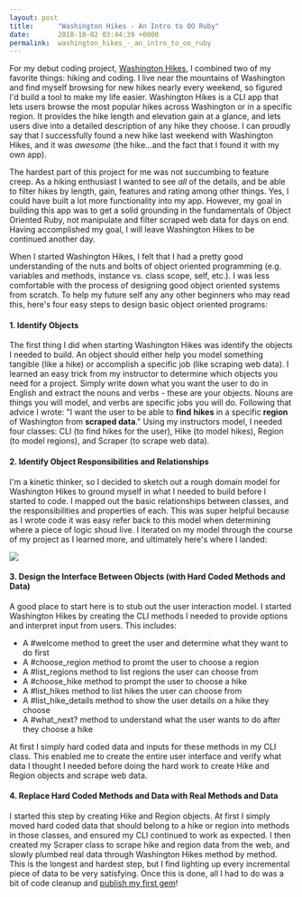 ```yaml
---
layout: post
title:      "Washington Hikes - An Intro to OO Ruby"
date:       2018-10-02 03:44:39 +0000
permalink:  washington_hikes_-_an_intro_to_oo_ruby
---
```



For my debut coding project, [Washington Hikes](https://github.com/efkarst/washington-hikes-cli), I combined two of my favorite things: hiking and coding. I live near the mountains of Washington and find myself browsing for new hikes nearly every weekend, so figured I'd build a tool to make my life easier. Washington Hikes is a CLI app that lets users browse the most popular hikes across Washington or in a specific region. It provides the hike length and elevation gain at a glance, and lets users dive into a detailed description of any hike they choose. I can proudly say that I successfully found a new hike last weekend with Washington Hikes, and it was *awesome* (the hike...and the fact that I found it with my own app).

The hardest part of this project for me was not succumbing to feature creep. As a hiking enthusiast I wanted to see *all* of the details, and be able to filter hikes by length, gain, features and rating among other things. Yes, I could have built a lot more functionality into my app. However, my goal in building this app was to get a solid grounding in the fundamentals of Object Oriented Ruby, not manipulate and filter scraped web data for days on end. Having accomplished my goal, I will leave Washington Hikes to be continued another day. 

When I started Washington Hikes, I felt that I had a pretty good understanding of the nuts and bolts of object oriented programming (e.g. variables and methods, instance vs. class scope, self, etc.). I was less comfortable with the process of designing good object oriented systems from scratch. To help my future self any any other beginners who may read this, here's four easy steps to design basic object oriented programs:

#### 1. Identify Objects
The first thing I did when starting Washington Hikes was identify the objects I needed to build. An object should either help you model something tangible (like a hike) or accomplish a specific job (like scraping web data). I learned an easy trick from my instructor to determine which objects you need for a project. Simply write down what you want the user to do in English and extract the nouns and verbs - these are your objects. Nouns are things you will model, and verbs are specific jobs you will do. Following that advice I wrote: "I want the user to be able to **find** **hikes** in a specific **region** of Washington from **scraped data**." Using my instructors model, I needed four classes: CLI (to find hikes for the user), Hike (to model hikes), Region (to model regions), and Scraper (to scrape web data).


#### 2. Identify Object Responsibilities and Relationships
I'm a kinetic thinker, so I decided to sketch out a rough domain model for Washington Hikes to ground myself in what I needed to build before I started to code. I mapped out the basic relationships between classes, and the responsibilities and properties of each. This was super helpful because as I wrote code it was easy refer back to this model when determining where a piece of logic shoud live. I iterated on my model through the course of my project as I learned more, and ultimately here's where I landed: 

![](https://ydy0ga.bn.files.1drv.com/y4m5zyJpFWwadIadK_wTa0RU5hx8Eum1yn20zUXXCmfI9SpNK2ZwAtGoKS55L6xCG0drkCLL-7KQVsb5dZ8JKZtdTSNxKDWBoLma2IdkZYSKLq01ZZKeCOMWgXm-ExFZUxklXNUxOQG4z2h9cSpb4X6m2t_bKl9T1AJ7uHZjXTyVFWs1MH-Jdgg4c2LJSb9rbt9Al4biMeSd1ZeWzKOxfy2dw?width=921&height=412&cropmode=none)


#### 3. Design the Interface Between Objects (with Hard Coded Methods and Data)
A good place to start here is to stub out the user interaction model. I started Washington Hikes by creating the CLI methods I needed to provide options and interpret input from users. This includes:
* A #welcome method to greet the user and determine what they want to do first
* A #choose_region method to promt the user to choose a region
* A #list_regions method to list regions the user can choose from
* A #choose_hike method to prompt the user to choose a hike
* A #list_hikes method to list hikes the user can choose from
* A #list_hike_details method to show the user details on a hike they choose
* A #what_next? method to understand what the user wants to do after they choose a hike

At first I simply hard coded data and inputs for these methods in my CLI class. This enabled me to create the entire user interface and verify what data I thought I needed before doing the hard work to create Hike and Region objects and scrape web data.


#### 4. Replace Hard Coded Methods and Data with Real Methods and Data
I started this step by creating Hike and Region objects. At first I simply moved hard coded data that should belong to a hike or region into methods in those classes, and ensured my CLI continued to work as expected. I then created my Scraper class to scrape hike and region data from the web, and slowly plumbed real data through Washington Hikes method by method. This is the longest and hardest step, but I find lighting up every incremental piece of data to be very satisfying.  Once this is done, all I had to do was a bit of code cleanup and [publish my first gem](https://rubygems.org/gems/washington_hikes)!



